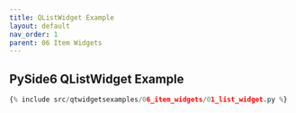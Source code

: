 ```yaml
---
title: QListWidget Example
layout: default
nav_order: 1
parent: 06 Item Widgets
---
```


## PySide6 QListWidget Example

```python
{% include src/qtwidgetsexamples/06_item_widgets/01_list_widget.py %}
```